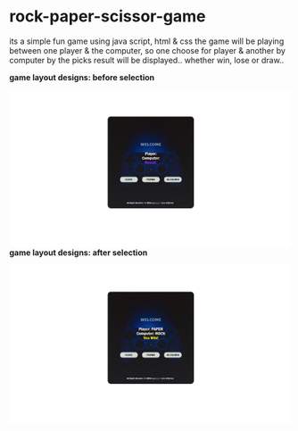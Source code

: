 # rock-paper-scissor-game
its a simple fun game using java script, html &amp; css 
the game will be playing between one player & the computer, so one choose for player & another by computer 
by the picks result will be displayed.. whether win, lose or draw..

<b>game layout designs: before selection </b>

<img align="left" alt="coding" width="750" padding-top="50px" src="https://github.com/Diganta02/rock-paper-scissor-game/blob/main/result1.png">





<b>game layout designs: after selection </b>

<img align="left" alt="coding" width="700" padding-top="50px" src="https://github.com/Diganta02/rock-paper-scissor-game/blob/main/result2.png">
